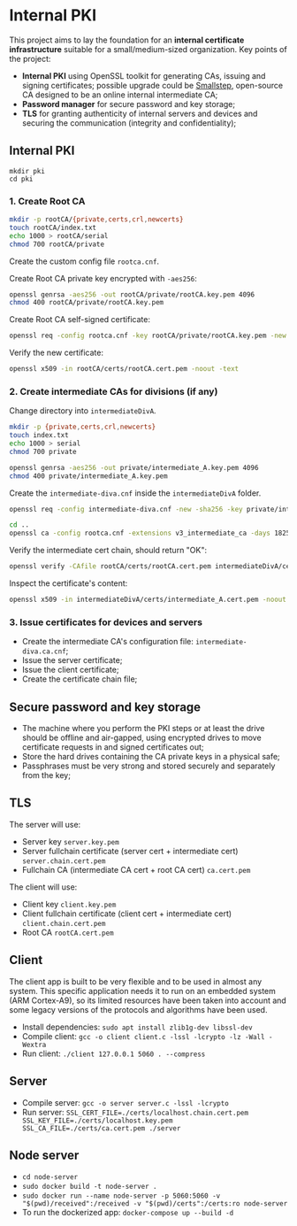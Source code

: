 # Internal PKI

This project aims to lay the foundation for an **internal certificate infrastructure** suitable for a small/medium-sized organization. Key points of the project:

- **Internal PKI** using OpenSSL toolkit for generating CAs, issuing and signing certificates; possible upgrade could be [Smallstep](https://smallstep.com/), open-source CA designed to be an online internal intermediate CA;
- **Password manager** for secure password and key storage;
- **TLS** for granting authenticity of internal servers and devices and securing the communication (integrity and confidentiality);


## Internal PKI

```
mkdir pki
cd pki
```

### 1. Create Root CA

```bash
mkdir -p rootCA/{private,certs,crl,newcerts}
touch rootCA/index.txt
echo 1000 > rootCA/serial
chmod 700 rootCA/private
```

Create the custom config file `rootca.cnf`.

Create Root CA private key encrypted with `-aes256`:

```bash
openssl genrsa -aes256 -out rootCA/private/rootCA.key.pem 4096
chmod 400 rootCA/private/rootCA.key.pem
```

Create Root CA self-signed certificate:

```bash
openssl req -config rootca.cnf -key rootCA/private/rootCA.key.pem -new -x509 -sha256 -days 3650 -extensions v3_ca -out rootCA/certs/rootCA.cert.pem
```

Verify the new certificate:

```bash
openssl x509 -in rootCA/certs/rootCA.cert.pem -noout -text
```

### 2. Create intermediate CAs for divisions (if any)

Change directory into `intermediateDivA`.

```bash
mkdir -p {private,certs,crl,newcerts}
touch index.txt
echo 1000 > serial
chmod 700 private
```

```bash
openssl genrsa -aes256 -out private/intermediate_A.key.pem 4096
chmod 400 private/intermediate_A.key.pem
```

Create the `intermediate-diva.cnf` inside the `intermediateDivA` folder.

```bash
openssl req -config intermediate-diva.cnf -new -sha256 -key private/intermediate_A.key.pem -out intermediate_A.csr.pem
```

```bash
cd ..
openssl ca -config rootca.cnf -extensions v3_intermediate_ca -days 1825 -notext -md sha256 -in intermediateDivA/intermediate_A.csr.pem -out intermediateDivA/certs/intermediate_A.cert.pem
```

Verify the intermediate cert chain, should return "OK":

```bash
openssl verify -CAfile rootCA/certs/rootCA.cert.pem intermediateDivA/certs/intermediate_A.cert.pem
```

Inspect the certificate's content:

```bash
openssl x509 -in intermediateDivA/certs/intermediate_A.cert.pem -noout -text
```


### 3. Issue certificates for devices and servers

- Create the intermediate CA's configuration file: `intermediate-diva.ca.cnf`;
- Issue the server certificate;
- Issue the client certificate;
- Create the certificate chain file;


## Secure password and key storage

- The machine where you perform the PKI steps or at least the drive should be offline and air-gapped, using encrypted drives to move certificate requests in and signed certificates out;
- Store the hard drives containing the CA private keys in a physical safe;
- Passphrases must be very strong and stored securely and separately from the key;

## TLS

The server will use:
- Server key `server.key.pem`
- Server fullchain certificate (server cert + intermediate cert) `server.chain.cert.pem`
- Fullchain CA (intermediate CA cert + root CA cert) `ca.cert.pem`

The client will use:
- Client key `client.key.pem`
- Client fullchain certificate (client cert + intermediate cert) `client.chain.cert.pem`
- Root CA `rootCA.cert.pem`


## Client

The client app is built to be very flexible and to be used in almost any system. This specific application needs it to run on an embedded system (ARM Cortex-A9), so its limited resources have been taken into account and some legacy versions of the protocols and algorithms have been used.

- Install dependencies: `sudo apt install zlib1g-dev libssl-dev`
- Compile client: `gcc -o client client.c -lssl -lcrypto -lz -Wall -Wextra`
- Run client: `./client 127.0.0.1 5060 . --compress`

## Server

- Compile server: `gcc -o server server.c -lssl -lcrypto`
- Run server: `SSL_CERT_FILE=./certs/localhost.chain.cert.pem SSL_KEY_FILE=./certs/localhost.key.pem SSL_CA_FILE=./certs/ca.cert.pem ./server`

## Node server

- `cd node-server`
- `sudo docker build -t node-server .`
- `sudo docker run --name node-server -p 5060:5060 -v "$(pwd)/received":/received -v "$(pwd)/certs":/certs:ro node-server`
- To run the dockerized app: `docker-compose up --build -d`
